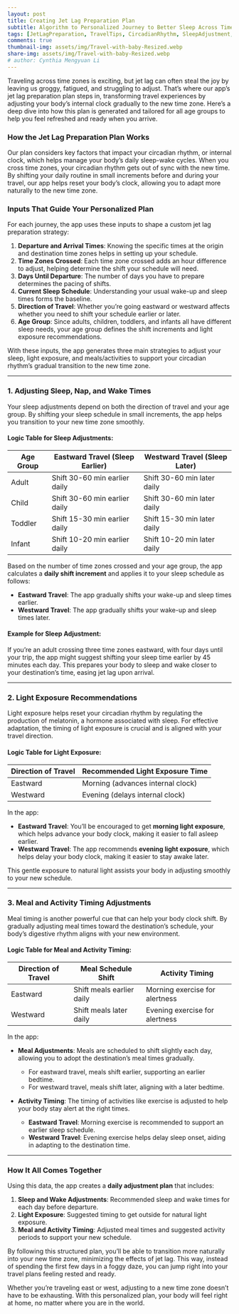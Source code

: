 ```yaml
---
layout: post
title: Creating Jet Lag Preparation Plan
subtitle: Algorithm to Personalized Journey to Better Sleep Across Time Zones
tags: [JetLagPreparation, TravelTips, CircadianRhythm, SleepAdjustment, LightExposure, MealTiming, FamilyTravel]
comments: true
thumbnail-img: assets/img/Travel-with-baby-Resized.webp
share-img: assets/img/Travel-with-baby-Resized.webp
# author: Cynthia Mengyuan Li
---
```


Traveling across time zones is exciting, but jet lag can often steal the joy by leaving us groggy, fatigued, and struggling to adjust. That’s where our app’s jet lag preparation plan steps in, transforming travel experiences by adjusting your body’s internal clock gradually to the new time zone. Here’s a deep dive into how this plan is generated and tailored for all age groups to help you feel refreshed and ready when you arrive.

### How the Jet Lag Preparation Plan Works

Our plan considers key factors that impact your circadian rhythm, or internal clock, which helps manage your body’s daily sleep-wake cycles. When you cross time zones, your circadian rhythm gets out of sync with the new time. By shifting your daily routine in small increments before and during your travel, our app helps reset your body’s clock, allowing you to adapt more naturally to the new time zone.

### Inputs That Guide Your Personalized Plan

For each journey, the app uses these inputs to shape a custom jet lag preparation strategy:

1. **Departure and Arrival Times**: Knowing the specific times at the origin and destination time zones helps in setting up your schedule.
2. **Time Zones Crossed**: Each time zone crossed adds an hour difference to adjust, helping determine the shift your schedule will need.
3. **Days Until Departure**: The number of days you have to prepare determines the pacing of shifts.
4. **Current Sleep Schedule**: Understanding your usual wake-up and sleep times forms the baseline.
5. **Direction of Travel**: Whether you’re going eastward or westward affects whether you need to shift your schedule earlier or later.
6. **Age Group**: Since adults, children, toddlers, and infants all have different sleep needs, your age group defines the shift increments and light exposure recommendations.

With these inputs, the app generates three main strategies to adjust your sleep, light exposure, and meals/activities to support your circadian rhythm’s gradual transition to the new time zone.

---

### 1. Adjusting Sleep, Nap, and Wake Times

Your sleep adjustments depend on both the direction of travel and your age group. By shifting your sleep schedule in small increments, the app helps you transition to your new time zone smoothly.

#### Logic Table for Sleep Adjustments:

| Age Group | Eastward Travel (Sleep Earlier) | Westward Travel (Sleep Later) |
| --------- | ------------------------------- | ----------------------------- |
| Adult     | Shift 30-60 min earlier daily   | Shift 30-60 min later daily   |
| Child     | Shift 30-60 min earlier daily   | Shift 30-60 min later daily   |
| Toddler   | Shift 15-30 min earlier daily   | Shift 15-30 min later daily   |
| Infant    | Shift 10-20 min earlier daily   | Shift 10-20 min later daily   |

Based on the number of time zones crossed and your age group, the app calculates a **daily shift increment** and applies it to your sleep schedule as follows:

- **Eastward Travel**: The app gradually shifts your wake-up and sleep times earlier.
- **Westward Travel**: The app gradually shifts your wake-up and sleep times later.

#### Example for Sleep Adjustment:

If you’re an adult crossing three time zones eastward, with four days until your trip, the app might suggest shifting your sleep time earlier by 45 minutes each day. This prepares your body to sleep and wake closer to your destination’s time, easing jet lag upon arrival.

---

### 2. Light Exposure Recommendations

Light exposure helps reset your circadian rhythm by regulating the production of melatonin, a hormone associated with sleep. For effective adaptation, the timing of light exposure is crucial and is aligned with your travel direction.

#### Logic Table for Light Exposure:

| Direction of Travel | Recommended Light Exposure Time   |
| ------------------- | --------------------------------- |
| Eastward            | Morning (advances internal clock) |
| Westward            | Evening (delays internal clock)   |

In the app:

- **Eastward Travel**: You’ll be encouraged to get **morning light exposure**, which helps advance your body clock, making it easier to fall asleep earlier.
- **Westward Travel**: The app recommends **evening light exposure**, which helps delay your body clock, making it easier to stay awake later.

This gentle exposure to natural light assists your body in adjusting smoothly to your new schedule.

---

### 3. Meal and Activity Timing Adjustments

Meal timing is another powerful cue that can help your body clock shift. By gradually adjusting meal times toward the destination’s schedule, your body’s digestive rhythm aligns with your new environment.

#### Logic Table for Meal and Activity Timing:

| Direction of Travel | Meal Schedule Shift       | Activity Timing                |
| ------------------- | ------------------------- | ------------------------------ |
| Eastward            | Shift meals earlier daily | Morning exercise for alertness |
| Westward            | Shift meals later daily   | Evening exercise for alertness |

In the app:

- **Meal Adjustments**: Meals are scheduled to shift slightly each day, allowing you to adopt the destination’s meal times gradually.
   - For eastward travel, meals shift earlier, supporting an earlier bedtime.
   - For westward travel, meals shift later, aligning with a later bedtime.

- **Activity Timing**: The timing of activities like exercise is adjusted to help your body stay alert at the right times.
   - **Eastward Travel**: Morning exercise is recommended to support an earlier sleep schedule.
   - **Westward Travel**: Evening exercise helps delay sleep onset, aiding in adapting to the destination time.

---

### How It All Comes Together

Using this data, the app creates a **daily adjustment plan** that includes:

1. **Sleep and Wake Adjustments**: Recommended sleep and wake times for each day before departure.
2. **Light Exposure**: Suggested timing to get outside for natural light exposure.
3. **Meal and Activity Timing**: Adjusted meal times and suggested activity periods to support your new schedule.

By following this structured plan, you’ll be able to transition more naturally into your new time zone, minimizing the effects of jet lag. This way, instead of spending the first few days in a foggy daze, you can jump right into your travel plans feeling rested and ready.

Whether you’re traveling east or west, adjusting to a new time zone doesn’t have to be exhausting. With this personalized plan, your body will feel right at home, no matter where you are in the world.
